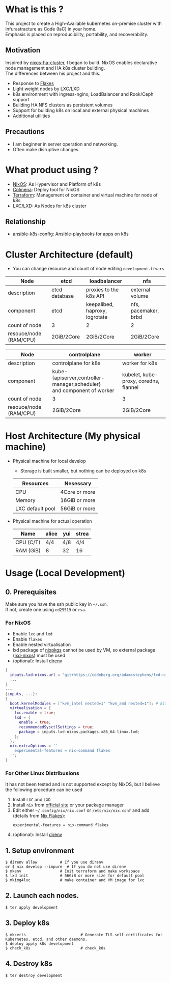 # What is this ?

This project to create a High-Available kubernetes on-premise cluster with Infurastracture as Code (IaC) in your home.  
Emphasis is placed on reproducibility, portability, and recoverability.

## Motivation

Inspired by [nixos-ha-cluster](https://github.com/justinas/nixos-ha-kubernetes), I began to build.
NixOS enables declarative node management and HA k8s cluster building.  
The differences between his project and this.

- Response to [Flakes](https://nixos.wiki/wiki/Flakes)
- Light weight nodes by LXC/LXD
- k8s environment with ingress-nginx, LoadBalancer and Rook/Ceph support
- Building HA NFS clusters as persistent volumes
- Support for building k8s on local and external physical machines
- Additional utilities

## Precautions

- I am beginner in server operation and networking.
- Often make disruptive changes.

# What product using ?

- [NixOS](https://nixos.org/): As Hypervisor and Platform of k8s
- [Colmena](https://colmena.cli.rs/unstable/): Deploy tool for NixOS
- [Terraform](https://www.terraform.io/): Management of container and virtual machine for node of k8s
- [LXC](https://linuxcontainers.org)/[LXD](https://ubuntu.com/lxd): As Nodes for k8s cluster

## Relationship

- [ansible-k8s-config](): Ansible-playbooks for apps on k8s

# Cluster Architecture (default)

- You can change resource and count of node editing `development.tfvars`

| Node                   | etcd          | loadbalancer                   | nfs                  |
| ---------------------- | ------------- | ------------------------------ | -------------------- |
| description            | etcd database | proxies to the k8s API         | external volume      |
| component              | etcd          | keepalibed, haproxy, logrotate | nfs, pacemaker, brbd |
| count of node          | 3             | 2                              | 2                    |
| resouce/node (RAM/CPU) | 2GiB/2Core    | 2GiB/2Core                     | 2GiB/2Core           |

| Node                   | controlplane                                                               | worker                                |
| ---------------------- | -------------------------------------------------------------------------- | ------------------------------------- |
| description            | controlplane for k8s                                                       | worker for k8s                        |
| component              | kube-{apiserver,controller-manager,scheduler} <br> and component of worker | kubelet, kube-proxy, coredns, flannel |
| count of node          | 3                                                                          | 3                                     |
| resouce/node (RAM/CPU) | 2GiB/2Core                                                                 | 2GiB/2Core                            |

# Host Architecture (My physical machine)

- Physical machine for local develop

  - Storage is built smaller, but nothing can be deployed on k8s

  | Resources        | Nesessary     |
  | ---------------- | ------------- |
  | CPU              | 4Core or more |
  | Memory           | 16GiB or more |
  | LXC default pool | 56GiB or more |

- Physical machine for actual operation

  | Name      | alice | yui | strea |
  | --------- | ----- | --- | ----- |
  | CPU (C/T) | 4/4   | 4/8 | 4/4   |
  | RAM (GiB) | 8     | 32  | 16    |

# Usage (Local Development)

## 0. Prerequisites

Make sure you have the ssh public key in `~/.ssh`.  
If not, create one using `ed25519` or `rsa`.

### For NixOS

- Enable `lxc` and `lxd`
- Enable `flakes`
- Enable nested virtualisation
- lxd package of [nixpkgs]() cannot be used by VM, so external package ([lxd-nixos](https://codeberg.org/adamcstephens/lxd-nixos)) must be used
- (optional): Install [direnv](https://github.com/direnv/direnv)

```nix
{
  inputs.lxd-nixos.url = "git+https://codeberg.org/adamcstephens/lxd-nixos";
  ...
}
---
{inputs, ...}:
{
  boot.kernelModules = ["kvm_intel nested=1" "kvm_amd nested=1"]; # Either intel or amd
  virtualisation = {
    lxc.enable = true;
    lxd = {
      enable = true;
      recommendedSysctlSettings = true;
      package = inputs.lxd-nixos.packages.x86_64-linux.lxd;
    };
  };
  nix.extraOptions = ''
    experimental-features = nix-command flakes
  '';
}
```

### For Other Linux Distribusions

It has not been tested and is not supported except by NixOS, but I believe the following procedure can be used

1. Install `LXC` and `LXD`
2. Install `nix` from [official site](https://nixos.org/download.html) or your package manager
3. Edit either `~/.config/nix/nix.conf` or `/etc/nix/nix.conf` and add (details from [Nix Flakes](https://nixos.wiki/wiki/Flakes)):
   ```
   experimental-features = nix-command flakes
   ```
4. (optional): Install [direnv](https://github.com/direnv/direnv)

## 1. Setup environment

```
$ direnv allow          # If you use direnv
or $ nix develop --impure  # If you do not use direnv
$ mkenv                 # Init terraform and make workspace
$ lxd init              # 56GiB or more size for default pool
$ mkimg4lxc             # make container and VM image for lxc
```

## 2. Launch each nodes.

```
$ ter apply development
```

## 3. Deploy k8s

```
$ mkcerts                        # Generate TLS self-certificates for Kubernetes, etcd, and other daemons.
$ deploy apply k8s development
$ check_k8s                      # check_k8s
```

## 4. Destroy k8s

```
$ ter destroy development
```